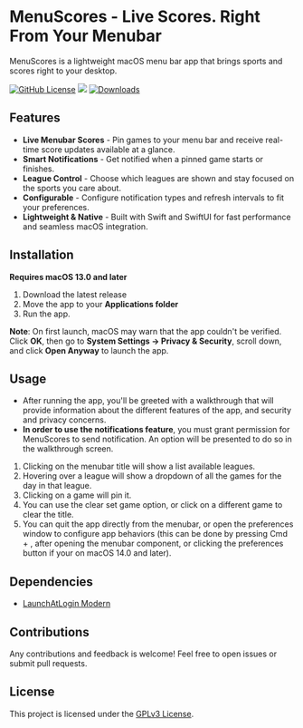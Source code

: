 # MenuScores - Live Scores. Right From Your Menubar

MenuScores is a lightweight macOS menu bar app that brings sports and scores right to your desktop.

[![GitHub License](https://img.shields.io/github/license/daniyalmaster693/MenuScores)](LICENSE)
<a href="https://github.com/daniyalmaster693/MenuScores/releases/latest"><img src="https://img.shields.io/github/v/release/daniyalmaster693/MenuScores"></a>
[![Downloads](https://img.shields.io/github/downloads/daniyalmaster693/MenuScores/total.svg)](https://github.com/daniyalmaster693/MenuScores/releases)

## Features

- **Live Menubar Scores** - Pin games to your menu bar and receive real-time score updates available at a glance.
- **Smart Notifications** - Get notified when a pinned game starts or finishes.
- **League Control** - Choose which leagues are shown and stay focused on the sports you care about.
- **Configurable** - Configure notification types and refresh intervals to fit your preferences.
- **Lightweight & Native** - Built with Swift and SwiftUI for fast performance and seamless macOS integration.

## Installation

**Requires macOS 13.0 and later**

1. Download the latest release
2. Move the app to your **Applications folder**
3. Run the app.

**Note**: On first launch, macOS may warn that the app couldn't be verified. Click **OK**, then go to **System Settings → Privacy & Security**, scroll down, and click **Open Anyway** to launch the app.

## Usage

- After running the app, you'll be greeted with a walkthrough that will provide information about the different features of the app, and security and privacy concerns.
- **In order to use the notifications feature**, you must grant permission for MenuScores to send notification. An option will be presented to do so in the walkthrough screen.

1. Clicking on the menubar title will show a list available leagues.
2. Hovering over a league will show a dropdown of all the games for the day in that league.
3. Clicking on a game will pin it.
4. You can use the clear set game option, or click on a different game to clear the title.
5. You can quit the app directly from the menubar, or open the preferences window to configure app behaviors (this can be done by pressing Cmd + , after opening the menubar component, or clicking the preferences button if your on macOS 14.0 and later).

## Dependencies

- [LaunchAtLogin Modern](https://github.com/sindresorhus/LaunchAtLogin-Modern)

## Contributions

Any contributions and feedback is welcome! Feel free to open issues or submit pull requests.

## License

This project is licensed under the [GPLv3 License](LICENSE).
